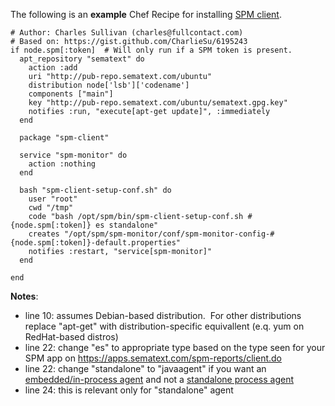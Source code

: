 The following is an **example** Chef Recipe for installing [SPM
client](SPM-Client.html).

``` syntaxhighlighter-pre
# Author: Charles Sullivan (charles@fullcontact.com)
# Based on: https://gist.github.com/CharlieSu/6195243
if node.spm[:token]  # Will only run if a SPM token is present.
  apt_repository "sematext" do
    action :add
    uri "http://pub-repo.sematext.com/ubuntu"
    distribution node['lsb']['codename']
    components ["main"]
    key "http://pub-repo.sematext.com/ubuntu/sematext.gpg.key"
    notifies :run, "execute[apt-get update]", :immediately
  end
 
  package "spm-client"
 
  service "spm-monitor" do
    action :nothing
  end
 
  bash "spm-client-setup-conf.sh" do
    user "root"
    cwd "/tmp"
    code "bash /opt/spm/bin/spm-client-setup-conf.sh #{node.spm[:token]} es standalone"
    creates "/opt/spm/spm-monitor/conf/spm-monitor-config-#{node.spm[:token]}-default.properties"
    notifies :restart, "service[spm-monitor]"
  end
  
end
```

**Notes**:

  - line 10: assumes Debian-based distribution.  For other distributions
    replace "apt-get" with distribution-specific equivallent (e.q. yum
    on RedHat-based distros)
  - line 22: change "es" to appropriate type based on the type seen for
    your SPM app on <https://apps.sematext.com/spm-reports/client.do>
  - line 22: change "standalone" to "javaagent" if you want an
    [embedded/in-process agent](SPM-Monitor---Javaagent)
    and not a [standalone process
    agent](SPM-Monitor---Standalone)
  - line 24: this is relevant only for "standalone" agent  
      

 

